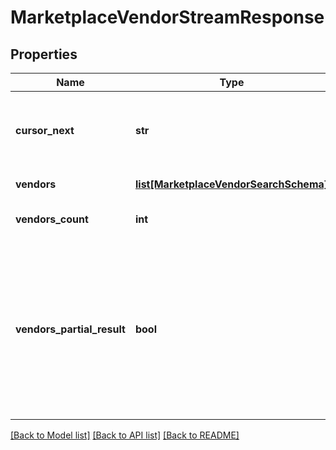 # MarketplaceVendorStreamResponse


## Properties
Name | Type | Description | Notes
------------ | ------------- | ------------- | -------------
**cursor_next** | **str** | Stream position identifier to continue scrolling from. | [optional] 
**vendors** | [**list[MarketplaceVendorSearchSchema]**](MarketplaceVendorSearchSchema.md) | List of &#x60;Vendors&#x60;. | [optional] 
**vendors_count** | **int** | Count of matched vendors. | 
**vendors_partial_result** | **bool** | Indicates whether response contains partial result. It could be in case when request took too long and was terminated by timeout. | [optional] 

[[Back to Model list]](../README.md#documentation-for-models) [[Back to API list]](../README.md#documentation-for-api-endpoints) [[Back to README]](../README.md)


